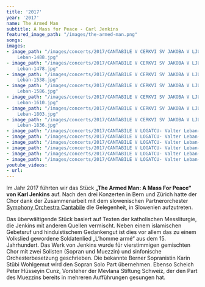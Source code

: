 ```yaml
---
title: '2017'
year: '2017'
name: The Armed Man
subtitle: A Mass for Peace - Carl Jenkins
featured_image_path: "/images/the-armed-man.png"
songs: 
images:
- image_path: "/images/concerts/2017/CANTABILE V CERKVI SV JAKOBA V LJUBLJANI- Valter
    Leban-1488.jpg"
- image_path: "/images/concerts/2017/CANTABILE V CERKVI SV JAKOBA V LJUBLJANI- Valter
    Leban-1478.jpg"
- image_path: "/images/concerts/2017/CANTABILE V CERKVI SV JAKOBA V LJUBLJANI- Valter
    Leban-1538.jpg"
- image_path: "/images/concerts/2017/CANTABILE V CERKVI SV JAKOBA V LJUBLJANI- Valter
    Leban-1586.jpg"
- image_path: "/images/concerts/2017/CANTABILE V CERKVI SV JAKOBA V LJUBLJANI- Valter
    Leban-1610.jpg"
- image_path: "/images/concerts/2017/CANTABILE V CERKVI SV JAKOBA V LJUBLJANI- Valter
    Leban-1803.jpg"
- image_path: "/images/concerts/2017/CANTABILE V CERKVI SV JAKOBA V LJUBLJANI- Valter
    Leban-1836.jpg"
- image_path: "/images/concerts/2017/CANTABILE V LOGATCU- Valter Leban-3205.jpg"
- image_path: "/images/concerts/2017/CANTABILE V LOGATCU- Valter Leban-3217.jpg"
- image_path: "/images/concerts/2017/CANTABILE V LOGATCU- Valter Leban-3481.jpg"
- image_path: "/images/concerts/2017/CANTABILE V LOGATCU- Valter Leban-3505.jpg"
- image_path: "/images/concerts/2017/CANTABILE V LOGATCU- Valter Leban-3557.jpg"
- image_path: "/images/concerts/2017/CANTABILE V LOGATCU- Valter Leban-3678.jpg"
youtube_videos:
- url: 
---
```


Im Jahr 2017 f&uuml;hrten wir das St&uuml;ck **„The Armed Man: A Mass For Peace“ von Karl Jenkins** auf. Nach den drei Konzerten in Bern und Z&uuml;rich hatte der Chor dank der Zusammenarbeit mit dem slowenischen Partnerorchester [Symphony Orchestra Cantabile](http://en.cantabile.si) die Gelegenheit, in Slowenien aufzutreten.

Das &uuml;berw&auml;ltigende St&uuml;ck basiert auf Texten der katholischen Messliturgie, die Jenkins mit anderen Quellen vermischt. Neben einem islamischen Gebetsruf und hinduistischem Gedankengut ist dies vor allem das zu einem Volkslied gewordene Soldatenlied „L’homme arm&eacute;“ aus dem 15. Jahrhundert. Das Werk von Jenkins wurde für vierstimmigen gemischten Chor mit zwei Solisten (Sopran und Muezzin) und sinfonische Orchesterbesetzung geschrieben. Die bekannte Berner Sopranistin Karin Stübi Wohlgemut wird den Sopran Solo Part &uuml;bernehmen. Ebenso Scheich Peter Hüsseyin Cunz, Vorsteher der Mevlana Stiftung Schweiz, der den Part des Muezzins bereits in mehreren Aufführungen gesungen hat.